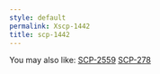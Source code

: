```yaml
---
style: default
permalink: Xscp-1442
title: scp-1442
---
```

You may also like:
[SCP-2559](http://scp-wiki.net/scp-2559)
[SCP-278](http://scp-wiki.net/scp-278)